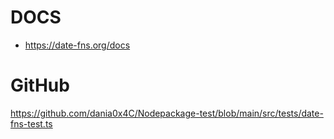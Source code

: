 # DOCS
- https://date-fns.org/docs

# GitHub
https://github.com/dania0x4C/Nodepackage-test/blob/main/src/tests/date-fns-test.ts


